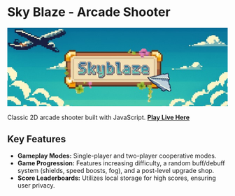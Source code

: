 # Sky Blaze - Arcade Shooter

![Sky Blaze](./logo.jpg)

Classic 2D arcade shooter built with JavaScript. **[Play Live Here](https://skyblaze-live-shooting.onrender.com)**

## Key Features

*   **Gameplay Modes:** Single-player and two-player cooperative modes.
*   **Game Progression:** Features increasing difficulty, a random buff/debuff system (shields, speed boosts, fog), and a post-level upgrade shop.
*   **Score Leaderboards:** Utilizes local storage for high scores, ensuring user privacy.